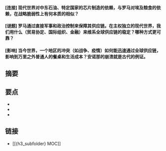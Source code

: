 #### [连接] 现代世界对中东石油、特定国家的芯片制造的依赖，与罗马对埃及粮食的依赖，在战略脆弱性上有何本质的相似？


#### [谜题] 罗马通过直接军事和政治控制来保障其供应链。在主权独立的现代世界，我们用什么（贸易协定、国际组织、金融）来维系全球供应链的稳定？哪种方式更可靠？


#### [影响] 当今世界，一个地区的冲突（如战争、疫情）如何能迅速通过全球供应链，影响到万里之外普通人的餐桌和生活成本？安诺那的崩溃就是古代的例证。


## 摘要


## 要点

- 
- 
- 

## 链接

- [[{h3_subfolder} MOC]]
